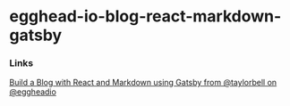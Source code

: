 # egghead-io-blog-react-markdown-gatsby


### Links

[Build a Blog with React and Markdown using Gatsby from @taylorbell on @eggheadio](https://egghead.io/courses/build-a-blog-with-react-and-markdown-using-gatsby)
